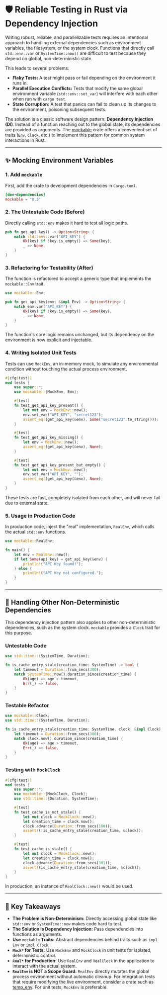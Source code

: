# 🛡️ Reliable Testing in Rust via Dependency Injection

Writing robust, reliable, and parallelizable tests requires an intentional
approach to handling external dependencies such as environment variables, the
filesystem, or the system clock. Functions that directly call `std::env::var`
or `SystemTime::now()` are difficult to test because they depend on global,
non-deterministic state.

This leads to several problems:

- **Flaky Tests:** A test might pass or fail depending on the environment it
  runs in.
- **Parallel Execution Conflicts:** Tests that modify the same global
  environment variable (`std::env::set_var`) will interfere with each other
  when run with `cargo test`.
- **State Corruption:** A test that panics can fail to clean up its changes to
  the environment, poisoning subsequent tests.

The solution is a classic software design pattern: **Dependency Injection
(DI)**. Instead of a function reaching out to the global state, its
dependencies are provided as arguments. The
[mockable](https://docs.rs/mockable/latest/mockable/) crate offers a convenient
set of traits (`Env`, `Clock`, etc.) to implement this pattern for common
system interactions in Rust.

______________________________________________________________________

## ✨ Mocking Environment Variables

### 1. Add `mockable`

First, add the crate to development dependencies in `Cargo.toml`.

```toml
[dev-dependencies]
mockable = "0.3"
```

### 2. The Untestable Code (Before)

Directly calling `std::env` makes it hard to test all logic paths.

```rust
pub fn get_api_key() -> Option<String> {
    match std::env::var("API_KEY") {
        Ok(key) if !key.is_empty() => Some(key),
        _ => None,
    }
}
```

### 3. Refactoring for Testability (After)

The function is refactored to accept a generic type that implements the
`mockable::Env` trait.

```rust
use mockable::Env;

pub fn get_api_key(env: &impl Env) -> Option<String> {
    match env.var("API_KEY") {
        Ok(key) if !key.is_empty() => Some(key),
        _ => None,
    }
}
```

The function's core logic remains unchanged, but its dependency on the
environment is now explicit and injectable.

### 4. Writing Isolated Unit Tests

Tests can use `MockEnv`, an in-memory mock, to simulate any environmental
condition without touching the actual process environment.

```rust
#[cfg(test)]
mod tests {
    use super::*;
    use mockable::{MockEnv, Env};

    #[test]
    fn test_get_api_key_present() {
        let mut env = MockEnv::new();
        env.set_var("API_KEY", "secret123");
        assert_eq!(get_api_key(&env), Some("secret123".to_string()));
    }

    #[test]
    fn test_get_api_key_missing() {
        let env = MockEnv::new();
        assert_eq!(get_api_key(&env), None);
    }

    #[test]
    fn test_get_api_key_present_but_empty() {
        let mut env = MockEnv::new();
        env.set_var("API_KEY", "");
        assert_eq!(get_api_key(&env), None);
    }
}
```

These tests are fast, completely isolated from each other, and will never fail
due to external state.

### 5. Usage in Production Code

In production code, inject the "real" implementation, `RealEnv`, which calls
the actual `std::env` functions.

```rust
use mockable::RealEnv;

fn main() {
    let env = RealEnv::new();
    if let Some(api_key) = get_api_key(&env) {
        println!("API Key found!");
    } else {
        println!("API Key not configured.");
    }
}
```

______________________________________________________________________

## 🔩 Handling Other Non-Deterministic Dependencies

This dependency injection pattern also applies to other non-deterministic
dependencies, such as the system clock. `mockable` provides a `Clock` trait for
this purpose.

### Untestable Code

```rust
use std::time::{SystemTime, Duration};

fn is_cache_entry_stale(creation_time: SystemTime) -> bool {
    let timeout = Duration::from_secs(300);
    match SystemTime::now().duration_since(creation_time) {
        Ok(age) => age > timeout,
        Err(_) => false,
    }
}
```

### Testable Refactor

```rust
use mockable::Clock;
use std::time::{SystemTime, Duration};

fn is_cache_entry_stale(creation_time: SystemTime, clock: &impl Clock) -> bool {
    let timeout = Duration::from_secs(300);
    match clock.now().duration_since(creation_time) {
        Ok(age) => age > timeout,
        Err(_) => false,
    }
}
```

### Testing with `MockClock`

```rust
#[cfg(test)]
mod tests {
    use super::*;
    use mockable::{MockClock, Clock};
    use std::time::{Duration, SystemTime};

    #[test]
    fn test_cache_is_not_stale() {
        let mut clock = MockClock::new();
        let creation_time = clock.now();
        clock.advance(Duration::from_secs(100));
        assert!(!is_cache_entry_stale(creation_time, &clock));
    }

    #[test]
    fn test_cache_is_stale() {
        let mut clock = MockClock::new();
        let creation_time = clock.now();
        clock.advance(Duration::from_secs(301));
        assert!(is_cache_entry_stale(creation_time, &clock));
    }
}
```

In production, an instance of `RealClock::new()` would be used.

______________________________________________________________________

## 📌 Key Takeaways

- **The Problem is Non-Determinism:** Directly accessing global state like
  `std::env` or `SystemTime::now` makes code hard to test.
- **The Solution is Dependency Injection:** Pass dependencies into functions as
  arguments.
- **Use** `mockable` **Traits:** Abstract dependencies behind traits such as
  `impl Env` or `impl Clock`.
- **`Mock*` for Tests:** Use `MockEnv` and `MockClock` in unit tests for
  isolated, deterministic control.
- **`Real*` for Production:** Use `RealEnv` and `RealClock` in the application
  to interact with the actual system.
- **`RealEnv` is NOT a Scope Guard:** `RealEnv` directly mutates the global
  process environment without automatic cleanup. For integration tests that
  require modifying the live environment, consider a crate such as
  [temp_env](https://crates.io/crates/temp-env). For unit tests, `MockEnv` is
  preferable.
